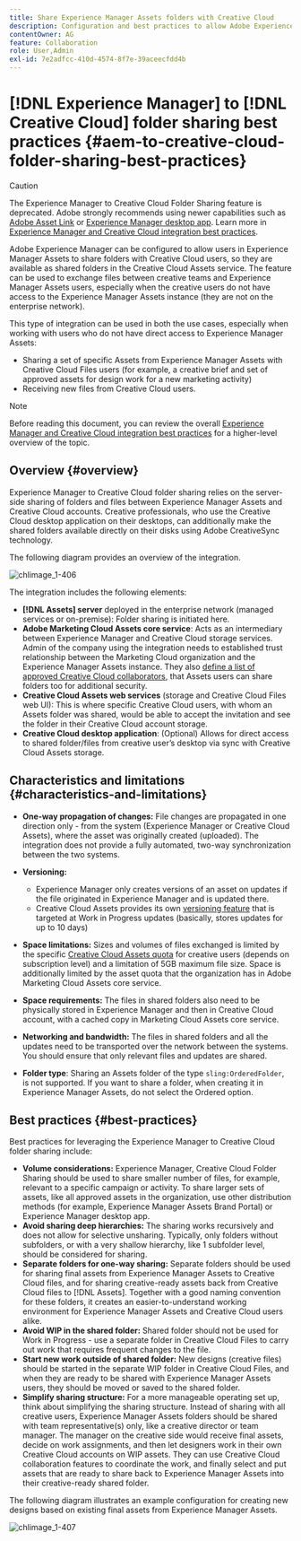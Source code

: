 ```yaml
---
title: Share Experience Manager Assets folders with Creative Cloud
description: Configuration and best practices to allow Adobe Experience Manager Assets users to exchange asset folders with Adobe Creative Cloud users.
contentOwner: AG
feature: Collaboration
role: User,Admin
exl-id: 7e2adfcc-410d-4574-8f7e-39aceecfdd4b
---
```

# [!DNL Experience Manager] to [!DNL Creative Cloud] folder sharing best practices {#aem-to-creative-cloud-folder-sharing-best-practices}

>[!CAUTION]
>
>The Experience Manager to Creative Cloud Folder Sharing feature is deprecated. Adobe strongly recommends using newer capabilities such as [Adobe Asset Link](https://helpx.adobe.com/enterprise/admin-guide.html/enterprise/using/adobe-asset-link.ug.html) or [Experience Manager desktop app](https://experienceleague.adobe.com/docs/experience-manager-desktop-app/using/using.html). Learn more in [Experience Manager and Creative Cloud integration best practices](/help/assets/aem-cc-integration-best-practices.md).

Adobe Experience Manager can be configured to allow users in Experience Manager Assets to share folders with Creative Cloud users, so they are available as shared folders in the Creative Cloud Assets service. The feature can be used to exchange files between creative teams and Experience Manager Assets users, especially when the creative users do not have access to the Experience Manager Assets instance (they are not on the enterprise network).

This type of integration can be used in both the use cases, especially when working with users who do not have direct access to Experience Manager Assets:

* Sharing a set of specific Assets from Experience Manager Assets with Creative Cloud Files users (for example, a creative brief and set of approved assets for design work for a new marketing activity)
* Receiving new files from Creative Cloud users.

>[!NOTE]
>
>Before reading this document, you can review the overall [Experience Manager and Creative Cloud integration best practices](aem-cc-integration-best-practices.md) for a higher-level overview of the topic.

## Overview {#overview}

Experience Manager to Creative Cloud folder sharing relies on the server-side sharing of folders and files between Experience Manager Assets and Creative Cloud accounts. Creative professionals, who use the Creative Cloud desktop application on their desktops, can additionally make the shared folders available directly on their disks using Adobe CreativeSync technology.

The following diagram provides an overview of the integration.

![chlimage_1-406](assets/chlimage_1-406.png)

The integration includes the following elements:

* **[!DNL Assets] server** deployed in the enterprise network (managed services or on-premise): Folder sharing is initiated here.
* **Adobe Marketing Cloud Assets core service**: Acts as an intermediary between Experience Manager and Creative Cloud storage services. Admin of the company using the integration needs to established trust relationship between the Marketing Cloud organization and the Experience Manager Assets instance. They also [define a list of approved Creative Cloud collaborators](https://experienceleague.adobe.com/docs/core-services/interface/assets/t-admin-add-cc-user.html#assets), that Assets users can share folders too for additional security.
* **Creative Cloud Assets web services** (storage and Creative Cloud Files web UI): This is where specific Creative Cloud users, with whom an Assets folder was shared, would be able to accept the invitation and see the folder in their Creative Cloud account storage.
* **Creative Cloud desktop application**: (Optional) Allows for direct access to shared folder/files from creative user’s desktop via sync with Creative Cloud Assets storage.

## Characteristics and limitations {#characteristics-and-limitations}

* **One-way propagation of changes:** File changes are propagated in one direction only - from the system (Experience Manager or Creative Cloud Assets), where the asset was originally created (uploaded). The integration does not provide a fully automated, two-way synchronization between the two systems.

* **Versioning:**

  * Experience Manager only creates versions of an asset on updates if the file originated in Experience Manager and is updated there.
  * Creative Cloud Assets provides its own [versioning feature](https://helpx.adobe.com/creative-cloud/help/versioning-faq.html) that is targeted at Work in Progress updates (basically, stores updates for up to 10 days)

* **Space limitations:** Sizes and volumes of files exchanged is limited by the specific [Creative Cloud Assets quota](https://helpx.adobe.com/creative-cloud/kb/file-storage-quota.html) for creative users (depends on subscription level) and a limitation of 5GB maximum file size. Space is additionally limited by the asset quota that the organization has in Adobe Marketing Cloud Assets core service.

* **Space requirements:** The files in shared folders also need to be physically stored in Experience Manager and then in Creative Cloud account, with a cached copy in Marketing Cloud Assets core service.
* **Networking and bandwidth:** The files in shared folders and all the updates need to be transported over the network between the systems. You should ensure that only relevant files and updates are shared.
* **Folder type**: Sharing an Assets folder of the type `sling:OrderedFolder`, is not supported. If you want to share a folder, when creating it in Experience Manager Assets, do not select the Ordered option.

## Best practices {#best-practices}

Best practices for leveraging the Experience Manager to Creative Cloud folder sharing include:

* **Volume considerations:** Experience Manager, Creative Cloud Folder Sharing should be used to share smaller number of files, for example, relevant to a specific campaign or activity. To share larger sets of assets, like all approved assets in the organization, use other distribution methods (for example, Experience Manager Assets Brand Portal) or Experience Manager desktop app.
* **Avoid sharing deep hierarchies:** The sharing works recursively and does not allow for selective unsharing. Typically, only folders without subfolders, or with a very shallow hierarchy, like 1 subfolder level, should be considered for sharing.
* **Separate folders for one-way sharing:** Separate folders should be used for sharing final assets from Experience Manager Assets to Creative Cloud files, and for sharing creative-ready assets back from Creative Cloud files to [!DNL Assets]. Together with a good naming convention for these folders, it creates an easier-to-understand working environment for Experience Manager Assets and Creative Cloud users alike.
* **Avoid WIP in the shared folder:** Shared folder should not be used for Work in Progress - use a separate folder in Creative Cloud Files to carry out work that requires frequent changes to the file.
* **Start new work outside of shared folder:** New designs (creative files) should be started in the separate WIP folder in Creative Cloud Files, and when they are ready to be shared with Experience Manager Assets users, they should be moved or saved to the shared folder.
* **Simplify sharing structure:** For a more manageable operating set up, think about simplifying the sharing structure. Instead of sharing with all creative users, Experience Manager Assets folders should be shared with team representative(s) only, like a creative director or team manager. The manager on the creative side would receive final assets, decide on work assignments, and then let designers work in their own Creative Cloud accounts on WIP assets. They can use Creative Cloud collaboration features to coordinate the work, and finally select and put assets that are ready to share back to Experience Manager Assets into their creative-ready shared folder.

The following diagram illustrates an example configuration for creating new designs based on existing final assets from Experience Manager Assets.

![chlimage_1-407](assets/chlimage_1-407.png)
